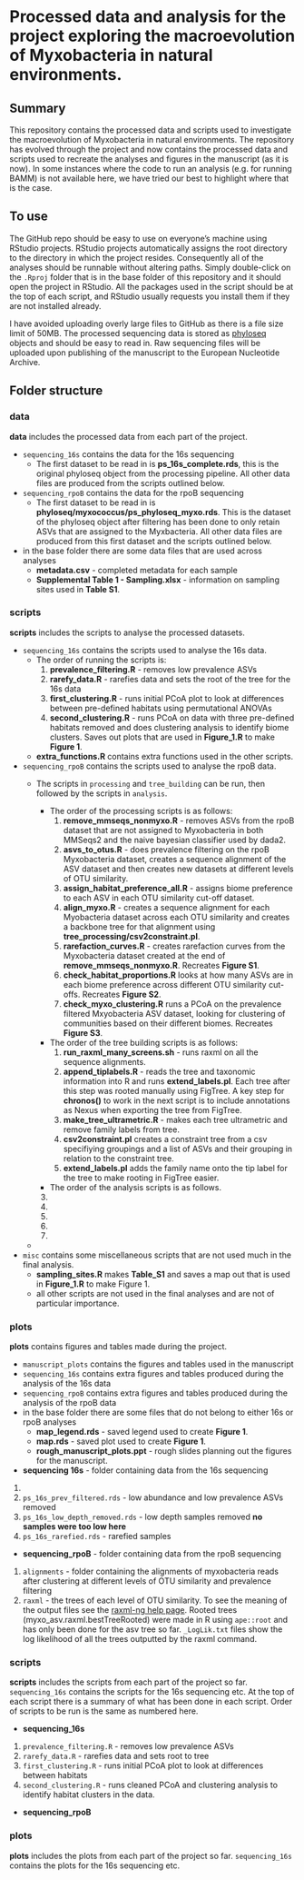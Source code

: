 
<!-- README.md is generated from README.Rmd. Please edit that file -->

# Processed data and analysis for the project exploring the macroevolution of Myxobacteria in natural environments.

## Summary

This repository contains the processed data and scripts used to
investigate the macroevolution of Myxobacteria in natural environments.
The repository has evolved through the project and now contains the
processed data and scripts used to recreate the analyses and figures in
the manuscript (as it is now). In some instances where the code to run
an analysis (e.g. for running BAMM) is not available here, we have tried
our best to highlight where that is the case.

## To use

The GitHub repo should be easy to use on everyone’s machine using
RStudio projects. RStudio projects automatically assigns the root
directory to the directory in which the project resides. Consequently
all of the analyses should be runnable without altering paths. Simply
double-click on the `.Rproj` folder that is in the base folder of this
repository and it should open the project in RStudio. All the packages
used in the script should be at the top of each script, and RStudio
usually requests you install them if they are not installed already.

I have avoided uploading overly large files to GitHub as there is a file
size limit of 50MB. The processed sequencing data is stored as
[phyloseq](https://joey711.github.io/phyloseq/) objects and should be
easy to read in. Raw sequencing files will be uploaded upon publishing
of the manuscript to the European Nucleotide Archive.

## Folder structure

### data

**data** includes the processed data from each part of the project.

- `sequencing_16s` contains the data for the 16s sequencing
  - The first dataset to be read in is **ps_16s_complete.rds**, this is
    the original phyloseq object from the processing pipeline. All other
    data files are produced from the scripts outlined below.
- `sequencing_rpoB` contains the data for the rpoB sequencing
  - The first dataset to be read in is
    **phyloseq/myxococcus/ps_phyloseq_myxo.rds**. This is the dataset of
    the phyloseq object after filtering has been done to only retain
    ASVs that are assigned to the Myxbacteria. All other data files are
    produced from this first dataset and the scripts outlined below.
- in the base folder there are some data files that are used across
  analyses
  - **metadata.csv** - completed metadata for each sample
  - **Supplemental Table 1 - Sampling.xlsx** - information on sampling
    sites used in **Table S1**.

### scripts

**scripts** includes the scripts to analyse the processed datasets.

- `sequencing_16s` contains the scripts used to analyse the 16s data.
  - The order of running the scripts is:
    1.  **prevalence_filtering.R** - removes low prevalence ASVs
    2.  **rarefy_data.R** - rarefies data and sets the root of the tree
        for the 16s data
    3.  **first_clustering.R** - runs initial PCoA plot to look at
        differences between pre-defined habitats using permutational
        ANOVAs
    4.  **second_clustering.R** - runs PCoA on data with three
        pre-defined habitats removed and does clustering analysis to
        identify biome clusters. Saves out plots that are used in
        **Figure_1.R** to make **Figure 1**.
  - **extra_functions.R** contains extra functions used in the other
    scripts.
- `sequencing_rpoB` contains the scripts used to analyse the rpoB data.
  - The scripts in `processing` and `tree_building` can be run, then
    followed by the scripts in `analysis`.
    - The order of the processing scripts is as follows:
      1.  **remove_mmseqs_nonmyxo.R** - removes ASVs from the rpoB
          dataset that are not assigned to Myxobacteria in both MMSeqs2
          and the naive bayesian classifier used by dada2.
      2.  **asvs_to_otus.R** - does prevalence filtering on the rpoB
          Myxobacteria dataset, creates a sequence alignment of the ASV
          dataset and then creates new datasets at different levels of
          OTU similarity.
      3.  **assign_habitat_preference_all.R** - assigns biome preference
          to each ASV in each OTU similarity cut-off dataset.
      4.  **align_myxo.R** - creates a sequence alignment for each
          Myobacteria dataset across each OTU similarity and creates a
          backbone tree for that alignment using
          **tree_processing/csv2constraint.pl**.
      5.  **rarefaction_curves.R** - creates rarefaction curves from the
          Myxobacteria dataset created at the end of
          **remove_mmseqs_nonmyxo.R**. Recreates **Figure S1**.
      6.  **check_habitat_proportions.R** looks at how many ASVs are in
          each biome preference across different OTU similarity
          cut-offs. Recreates **Figure S2**.
      7.  **check_myxo_clustering.R** runs a PCoA on the prevalence
          filtered Mxyobacteria ASV dataset, looking for clustering of
          communities based on their different biomes. Recreates
          **Figure S3**.
    - The order of the tree building scripts is as follows:
      1.  **run_raxml_many_screens.sh** - runs raxml on all the sequence
          alignments.
      2.  **append_tiplabels.R** - reads the tree and taxonomic
          information into R and runs **extend_labels.pl**. Each tree
          after this step was rooted manually using FigTree. A key step
          for **chronos()** to work in the next script is to include
          annotations as Nexus when exporting the tree from FigTree.
      3.  **make_tree_ultrametric.R** - makes each tree ultrametric and
          remove family labels from tree.
      4.  **csv2constraint.pl** creates a constraint tree from a csv
          specifiying groupings and a list of ASVs and their grouping in
          relation to the constraint tree.
      5.  **extend_labels.pl** adds the family name onto the tip label
          for the tree to make rooting in FigTree easier.
    - The order of the analysis scripts is as follows.

    3.  
    4.  
    5.  
    6.  
    7.  
  - 
- `misc` contains some miscellaneous scripts that are not used much in
  the final analysis.
  - **sampling_sites.R** makes **Table_S1** and saves a map out that is
    used in **Figure_1.R** to make Figure 1.
  - all other scripts are not used in the final analyses and are not of
    particular importance.

### plots

**plots** contains figures and tables made during the project.

- `manuscript_plots` contains the figures and tables used in the
  manuscript
- `sequencing_16s` contains extra figures and tables produced during the
  analysis of the 16s data
- `sequencing_rpoB` contains extra figures and tables produced during
  the analysis of the rpoB data
- in the base folder there are some files that do not belong to either
  16s or rpoB analyses
  - **map_legend.rds** - saved legend used to create **Figure 1**.
  - **map.rds** - saved plot used to create **Figure 1**.
  - **rough_manuscript_plots.ppt** - rough slides planning out the
    figures for the manuscript.
- **sequencing 16s** - folder containing data from the 16s sequencing

1.  
2.  `ps_16s_prev_filtered.rds` - low abundance and low prevalence ASVs
    removed
3.  `ps_16s_low_depth_removed.rds` - low depth samples removed **no
    samples were too low here**
4.  `ps_16s_rarefied.rds` - rarefied samples

- **sequencing_rpoB** - folder containing data from the rpoB sequencing

1.  `alignments` - folder containing the alignments of myxobacteria
    reads after clustering at different levels of OTU similarity and
    prevalence filtering
2.  `raxml` - the trees of each level of OTU similarity. To see the
    meaning of the output files see the [raxml-ng help
    page](https://github.com/amkozlov/raxml-ng/wiki/Output:-files-and-settings).
    Rooted trees (myxo_asv.raxml.bestTreeRooted) were made in R using
    `ape::root` and has only been done for the asv tree so far.
    `_LogLik.txt` files show the log likelihood of all the trees
    outputted by the raxml command.

### scripts

**scripts** includes the scripts from each part of the project so far.
`sequencing_16s` contains the scripts for the 16s sequencing etc. At the
top of each script there is a summary of what has been done in each
script. Order of scripts to be run is the same as numbered here.

- **sequencing_16s**

1.  `prevalence_filtering.R` - removes low prevalence ASVs
2.  `rarefy_data.R` - rarefies data and sets root to tree
3.  `first_clustering.R` - runs initial PCoA plot to look at differences
    between habitats
4.  `second_clustering.R` - runs cleaned PCoA and clustering analysis to
    identify habitat clusters in the data.

- **sequencing_rpoB**

### plots

**plots** includes the plots from each part of the project so far.
`sequencing_16s` contains the plots for the 16s sequencing etc.
